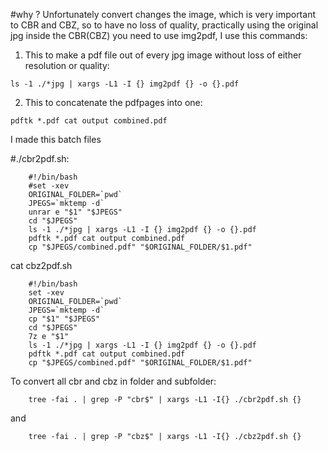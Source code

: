 #why ?
Unfortunately convert changes the image, which is very important to CBR and CBZ, so to have no loss of quality, practically using the original jpg inside the CBR(CBZ) you need to use img2pdf, I use this commands:

1) This to make a pdf file out of every jpg image without loss of either resolution or quality:
```
ls -1 ./*jpg | xargs -L1 -I {} img2pdf {} -o {}.pdf
```
2) This to concatenate the pdfpages into one:
```
pdftk *.pdf cat output combined.pdf
```
I made this batch files

#./cbr2pdf.sh:
```
	#!/bin/bash
	#set -xev
	ORIGINAL_FOLDER=`pwd` 
	JPEGS=`mktemp -d`
	unrar e "$1" "$JPEGS"
	cd "$JPEGS"
	ls -1 ./*jpg | xargs -L1 -I {} img2pdf {} -o {}.pdf
	pdftk *.pdf cat output combined.pdf
	cp "$JPEGS/combined.pdf" "$ORIGINAL_FOLDER/$1.pdf"
```

cat cbz2pdf.sh
```
	#!/bin/bash
	set -xev
	ORIGINAL_FOLDER=`pwd` 
	JPEGS=`mktemp -d`
	cp "$1" "$JPEGS"
	cd "$JPEGS"
	7z e "$1" 
	ls -1 ./*jpg | xargs -L1 -I {} img2pdf {} -o {}.pdf
	pdftk *.pdf cat output combined.pdf
	cp "$JPEGS/combined.pdf" "$ORIGINAL_FOLDER/$1.pdf"

```
	

To convert all cbr and cbz in folder and subfolder:

```	
	tree -fai . | grep -P "cbr$" | xargs -L1 -I{} ./cbr2pdf.sh {}
```
and

```	
	tree -fai . | grep -P "cbz$" | xargs -L1 -I{} ./cbz2pdf.sh {}
```

